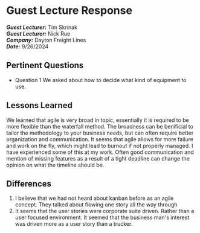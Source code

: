 # Guest Lecture Response
***Guest Lecturer:*** Tim Skrinak<br>
***Guest Lecturer:*** Nick Rue<br>
***Company:*** Dayton Freight Lines<br>
***Date:*** 9/26/2024<br>

## Pertinent Questions
* Question 1 We asked about how to decide what kind of equipment to use.


## Lessons Learned

We learned that agile is very broad in topic, essentially it is required to be more flexible than the waterfall method. The broadness can be benificial to tailor the methodology to your business needs, but can often require better organization and communication. It seems that agile allows for more failure and work on the fly, which might lead to burnout if not properly managed. I have experienced some of this at my work. Often good communication and mention of missing features as a result of a tight deadline can change the opinion on what the timeline should be. 

## Differences
1. I believe that we had not heard about kanban before as an agile concept. They talked about flowing one story all the way through
2. It seems that the user stories were corporate suite driven. Rather than a user focused environment. It seemed that the business man's interest was driven more as a user story than a trucker. 


